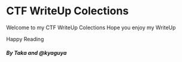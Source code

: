 # CTF WriteUp Colections

Welcome to my CTF WriteUp Colections
Hope you enjoy my WriteUp
<p>Happy Reading</p>
<h5>By Taka and @kyaguya</h5>
